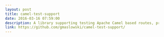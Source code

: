 ```yaml
---
layout: post
title: camel-test-support
date: 2016-03-16 07:59:00
description: A library supporting testing Apache Camel based routes, processors, converters, splitters. It's main purpose is to create better-to-use and not-so-cluttered API on top of camel-test's API.  
link: https://github.com/gmaslowski/camel-test-support/
---
```

